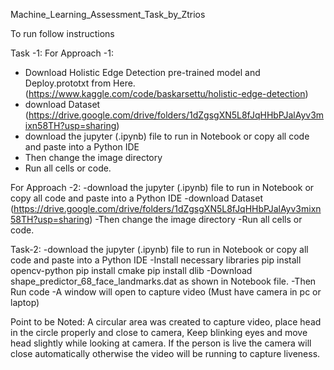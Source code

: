 Machine_Learning_Assessment_Task_by_Ztrios

To run follow instructions

Task -1:
For Approach -1:
- Download Holistic Edge Detection pre-trained model and Deploy.prototxt from Here. (https://www.kaggle.com/code/baskarsettu/holistic-edge-detection) 
- download Dataset (https://drive.google.com/drive/folders/1dZgsgXN5L8fJqHHbPJalAyv3mixn58TH?usp=sharing)
- download the jupyter (.ipynb) file to run in Notebook or copy all code and paste into a Python IDE
- Then change the image directory
- Run all cells or code.
    
For Approach -2:
    -download the jupyter (.ipynb) file to run in Notebook or copy all code and paste into a Python IDE
    -download Dataset (https://drive.google.com/drive/folders/1dZgsgXN5L8fJqHHbPJalAyv3mixn58TH?usp=sharing)
    -Then change the image directory
    -Run all cells or code.

Task-2:
    -download the jupyter (.ipynb) file to run in Notebook or copy all code and paste into a Python IDE
    -Install necessary libraries
        pip install opencv-python
        pip install cmake
        pip install dlib
    -Download shape_predictor_68_face_landmarks.dat as shown in Notebook file.
    -Then Run code
    -A window will open to capture video (Must have camera in pc or laptop)
 
 Point to be Noted:
 A circular area was created to capture video, place head in the circle properly and close to camera, Keep blinking eyes and move head slightly while looking at camera.
  If the person is live the camera will close automatically otherwise the video will be running to capture liveness.
